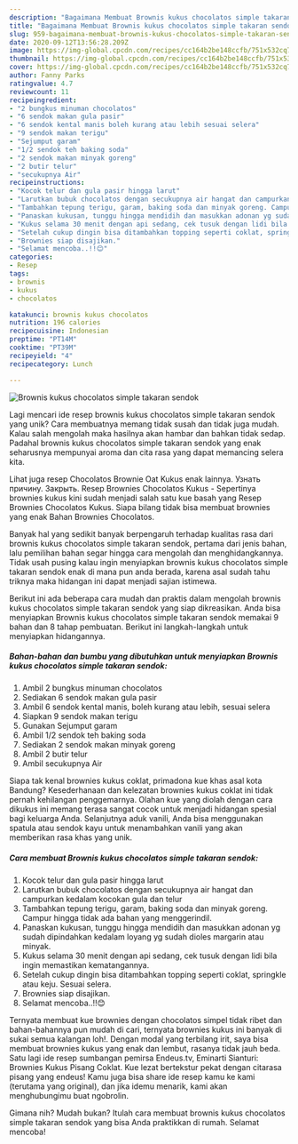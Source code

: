 ```yaml
---
description: "Bagaimana Membuat Brownis kukus chocolatos simple takaran sendok, Bisa Manjain Lidah"
title: "Bagaimana Membuat Brownis kukus chocolatos simple takaran sendok, Bisa Manjain Lidah"
slug: 959-bagaimana-membuat-brownis-kukus-chocolatos-simple-takaran-sendok-bisa-manjain-lidah
date: 2020-09-12T13:56:28.209Z
image: https://img-global.cpcdn.com/recipes/cc164b2be148ccfb/751x532cq70/brownis-kukus-chocolatos-simple-takaran-sendok-foto-resep-utama.jpg
thumbnail: https://img-global.cpcdn.com/recipes/cc164b2be148ccfb/751x532cq70/brownis-kukus-chocolatos-simple-takaran-sendok-foto-resep-utama.jpg
cover: https://img-global.cpcdn.com/recipes/cc164b2be148ccfb/751x532cq70/brownis-kukus-chocolatos-simple-takaran-sendok-foto-resep-utama.jpg
author: Fanny Parks
ratingvalue: 4.7
reviewcount: 11
recipeingredient:
- "2 bungkus minuman chocolatos"
- "6 sendok makan gula pasir"
- "6 sendok kental manis boleh kurang atau lebih sesuai selera"
- "9 sendok makan terigu"
- "Sejumput garam"
- "1/2 sendok teh baking soda"
- "2 sendok makan minyak goreng"
- "2 butir telur"
- "secukupnya Air"
recipeinstructions:
- "Kocok telur dan gula pasir hingga larut"
- "Larutkan bubuk chocolatos dengan secukupnya air hangat dan campurkan kedalam kocokan gula dan telur"
- "Tambahkan tepung terigu, garam, baking soda dan minyak goreng. Campur hingga tidak ada bahan yang menggerindil."
- "Panaskan kukusan, tunggu hingga mendidih dan masukkan adonan yg sudah dipindahkan kedalam loyang yg sudah dioles margarin atau minyak."
- "Kukus selama 30 menit dengan api sedang, cek tusuk dengan lidi bila ingin memastikan kematangannya."
- "Setelah cukup dingin bisa ditambahkan topping seperti coklat, springkle atau keju. Sesuai selera."
- "Brownies siap disajikan."
- "Selamat mencoba..!!😊"
categories:
- Resep
tags:
- brownis
- kukus
- chocolatos

katakunci: brownis kukus chocolatos 
nutrition: 196 calories
recipecuisine: Indonesian
preptime: "PT14M"
cooktime: "PT39M"
recipeyield: "4"
recipecategory: Lunch

---
```



![Brownis kukus chocolatos simple takaran sendok](https://img-global.cpcdn.com/recipes/cc164b2be148ccfb/751x532cq70/brownis-kukus-chocolatos-simple-takaran-sendok-foto-resep-utama.jpg)

Lagi mencari ide resep brownis kukus chocolatos simple takaran sendok yang unik? Cara membuatnya memang tidak susah dan tidak juga mudah. Kalau salah mengolah maka hasilnya akan hambar dan bahkan tidak sedap. Padahal brownis kukus chocolatos simple takaran sendok yang enak seharusnya mempunyai aroma dan cita rasa yang dapat memancing selera kita.

Lihat juga resep Chocolatos Brownie Oat Kukus enak lainnya. Узнать причину. Закрыть. Resep Brownies Chocolatos Kukus - Sepertinya brownies kukus kini sudah menjadi salah satu kue basah yang Resep Brownies Chocolatos Kukus. Siapa bilang tidak bisa membuat brownies yang enak Bahan Brownies Chocolatos.

Banyak hal yang sedikit banyak berpengaruh terhadap kualitas rasa dari brownis kukus chocolatos simple takaran sendok, pertama dari jenis bahan, lalu pemilihan bahan segar hingga cara mengolah dan menghidangkannya. Tidak usah pusing kalau ingin menyiapkan brownis kukus chocolatos simple takaran sendok enak di mana pun anda berada, karena asal sudah tahu triknya maka hidangan ini dapat menjadi sajian istimewa.


Berikut ini ada beberapa cara mudah dan praktis dalam mengolah brownis kukus chocolatos simple takaran sendok yang siap dikreasikan. Anda bisa menyiapkan Brownis kukus chocolatos simple takaran sendok memakai 9 bahan dan 8 tahap pembuatan. Berikut ini langkah-langkah untuk menyiapkan hidangannya.

<!--inarticleads1-->

##### Bahan-bahan dan bumbu yang dibutuhkan untuk menyiapkan Brownis kukus chocolatos simple takaran sendok:

1. Ambil 2 bungkus minuman chocolatos
1. Sediakan 6 sendok makan gula pasir
1. Ambil 6 sendok kental manis, boleh kurang atau lebih, sesuai selera
1. Siapkan 9 sendok makan terigu
1. Gunakan Sejumput garam
1. Ambil 1/2 sendok teh baking soda
1. Sediakan 2 sendok makan minyak goreng
1. Ambil 2 butir telur
1. Ambil secukupnya Air


Siapa tak kenal brownies kukus coklat, primadona kue khas asal kota Bandung? Kesederhanaan dan kelezatan brownies kukus coklat ini tidak pernah kehilangan penggemarnya. Olahan kue yang diolah dengan cara dikukus ini memang terasa sangat cocok untuk menjadi hidangan spesial bagi keluarga Anda. Selanjutnya aduk vanili, Anda bisa menggunakan spatula atau sendok kayu untuk menambahkan vanili yang akan memberikan rasa khas yang unik. 

<!--inarticleads2-->

##### Cara membuat Brownis kukus chocolatos simple takaran sendok:

1. Kocok telur dan gula pasir hingga larut
1. Larutkan bubuk chocolatos dengan secukupnya air hangat dan campurkan kedalam kocokan gula dan telur
1. Tambahkan tepung terigu, garam, baking soda dan minyak goreng. Campur hingga tidak ada bahan yang menggerindil.
1. Panaskan kukusan, tunggu hingga mendidih dan masukkan adonan yg sudah dipindahkan kedalam loyang yg sudah dioles margarin atau minyak.
1. Kukus selama 30 menit dengan api sedang, cek tusuk dengan lidi bila ingin memastikan kematangannya.
1. Setelah cukup dingin bisa ditambahkan topping seperti coklat, springkle atau keju. Sesuai selera.
1. Brownies siap disajikan.
1. Selamat mencoba..!!😊


Ternyata membuat kue brownies dengan chocolatos simpel tidak ribet dan bahan-bahannya pun mudah di cari, ternyata brownies kukus ini banyak di sukai semua kalangan loh!. Dengan modal yang terbilang irit, saya bisa membuat brownies kukus yang enak dan lembut, rasanya tidak jauh beda. Satu lagi ide resep sumbangan pemirsa Endeus.tv, Eminarti Sianturi: Brownies Kukus Pisang Coklat. Kue lezat bertekstur pekat dengan citarasa pisang yang endeus! Kamu juga bisa share ide resep kamu ke kami (terutama yang original), dan jika idemu menarik, kami akan menghubungimu buat ngobrolin. 

Gimana nih? Mudah bukan? Itulah cara membuat brownis kukus chocolatos simple takaran sendok yang bisa Anda praktikkan di rumah. Selamat mencoba!
